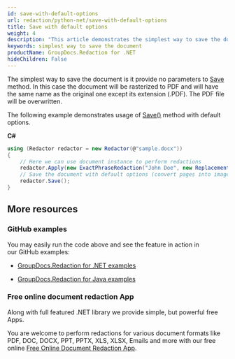 ```yaml
---
id: save-with-default-options
url: redaction/python-net/save-with-default-options
title: Save with default options
weight: 4
description: "This article demonstrates the simplest way to save the document"
keywords: simplest way to save the document
productName: GroupDocs.Redaction for .NET
hideChildren: False
---
```

The simplest way to save the document is it provide no parameters to [Save](https://reference.groupdocs.com/python-net/redaction/groupdocs.redaction/redactor/methods/save) method. In this case the document will be rasterized to PDF and will have the same name as the original one except its extension (.PDF). The PDF file will be overwritten.

The following example demonstrates usage of [Save()](https://reference.groupdocs.com/python-net/redaction/groupdocs.redaction/redactor/methods/save) method with default options.

**C#**

```csharp
using (Redactor redactor = new Redactor(@"sample.docx"))
{
    // Here we can use document instance to perform redactions
    redactor.Apply(new ExactPhraseRedaction("John Doe", new ReplacementOptions("[personal]")));
    // Save the document with default options (convert pages into images, save as PDF)
    redactor.Save();
}

```

## More resources

### GitHub examples

You may easily run the code above and see the feature in action in our GitHub examples:

*   [GroupDocs.Redaction for .NET examples](https://github.com/groupdocs-redaction/GroupDocs.Redaction-for-.NET)
    
*   [GroupDocs.Redaction for Java examples](https://github.com/groupdocs-redaction/GroupDocs.Redaction-for-Java)
    

### Free online document redaction App

Along with full featured .NET library we provide simple, but powerful free Apps.

You are welcome to perform redactions for various document formats like PDF, DOC, DOCX, PPT, PPTX, XLS, XLSX, Emails and more with our free online [Free Online Document Redaction App](https://products.groupdocs.app/redaction).
